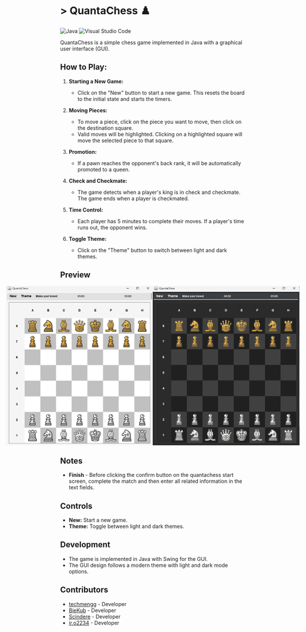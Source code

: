 


# > QuantaChess ♟️

![Java](https://img.shields.io/badge/java-%23ED8B00.svg?style=for-the-badge&logo=openjdk&logoColor=white)
![Visual Studio Code](https://img.shields.io/badge/Visual%20Studio%20Code-0078d7.svg?style=for-the-badge&logo=visual-studio-code&logoColor=white)


QuantaChess is a simple chess game implemented in Java with a graphical user interface (GUI).

## How to Play:

1. **Starting a New Game:**
   - Click on the "New" button to start a new game. This resets the board to the initial state and starts the timers.

2. **Moving Pieces:**
   - To move a piece, click on the piece you want to move, then click on the destination square.
   - Valid moves will be highlighted. Clicking on a highlighted square will move the selected piece to that square.

3. **Promotion:**
   - If a pawn reaches the opponent's back rank, it will be automatically promoted to a queen.

4. **Check and Checkmate:**
   - The game detects when a player's king is in check and checkmate. The game ends when a player is checkmated.

5. **Time Control:**
   - Each player has 5 minutes to complete their moves. If a player's time runs out, the opponent wins.

6. **Toggle Theme:**
   - Click on the "Theme" button to switch between light and dark themes.
  
## Preview

<div style="display: flex; justify-content: center;">
  <img src="assets/chesswhite.png" alt="Screenshot 1" width="400"/>
  <img src="assets/chessblack.png" alt="Screenshot 2" width="400"/>
</div>

## Notes

- **Finish** - Before clicking the confirm button on the quantachess start screen, complete the match and then enter all related information in the text fields.

## Controls

- **New:** Start a new game.
- **Theme:** Toggle between light and dark themes.

## Development

- The game is implemented in Java with Swing for the GUI.
- The GUI design follows a modern theme with light and dark mode options.

## Contributors

- [techmengg](https://github.com/techmengg) - Developer
- [BieKub](https://github.com/BieKub) - Developer
- [Scindere](https://github.com/Scindere) - Developer
- [ir.o2234](https://github.com/IreOluwa2236) - Developer
